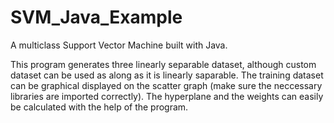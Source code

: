 # SVM_Java_Example

A multiclass Support Vector Machine built with Java.

This program generates three linearly separable dataset, although custom dataset can be used as along as it is linearly saparable.
The training dataset can be graphical displayed on the scatter graph (make sure the neccessary libraries are imported correctly).
The hyperplane and the weights can easily be calculated with the help of the program.
